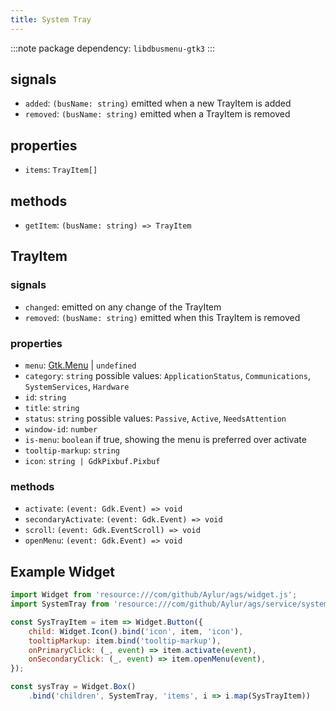 ```yaml
---
title: System Tray
---
```


:::note
package dependency: `libdbusmenu-gtk3`
:::

## signals

- `added`: `(busName: string)` emitted when a new TrayItem is added
- `removed`: `(busName: string)` emitted when a TrayItem is removed

## properties

- `items`: `TrayItem[]`

## methods

- `getItem`: `(busName: string) => TrayItem`

## TrayItem

### signals

- `changed`: emitted on any change of the TrayItem
- `removed`: `(busName: string)` emitted when this TrayItem is removed

### properties

- `menu`: [Gtk.Menu](https://gjs-docs.gnome.org/gtk30~3.0/gtk.menu) | `undefined`
- `category`: `string` possible values: `ApplicationStatus`, `Communications`, `SystemServices`, `Hardware`
- `id`: `string`
- `title`: `string`
- `status`: `string` possible values: `Passive`, `Active`, `NeedsAttention`
- `window-id`: `number`
- `is-menu`: `boolean` if true, showing the menu is preferred over activate
- `tooltip-markup`: `string`
- `icon`: `string | GdkPixbuf.Pixbuf`

### methods

- `activate`: `(event: Gdk.Event) => void`
- `secondaryActivate`: `(event: Gdk.Event) => void`
- `scroll`: `(event: Gdk.EventScroll) => void`
- `openMenu`: `(event: Gdk.Event) => void`

## Example Widget

```js
import Widget from 'resource:///com/github/Aylur/ags/widget.js';
import SystemTray from 'resource:///com/github/Aylur/ags/service/systemtray.js';

const SysTrayItem = item => Widget.Button({
    child: Widget.Icon().bind('icon', item, 'icon'),
    tooltipMarkup: item.bind('tooltip-markup'),
    onPrimaryClick: (_, event) => item.activate(event),
    onSecondaryClick: (_, event) => item.openMenu(event),
});

const sysTray = Widget.Box()
    .bind('children', SystemTray, 'items', i => i.map(SysTrayItem))
```
